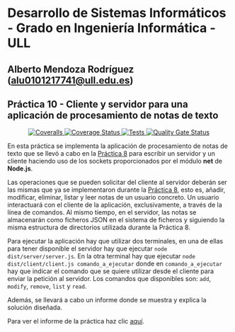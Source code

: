# Desarrollo de Sistemas Informáticos - Grado en Ingeniería Informática - ULL

## Alberto Mendoza Rodríguez (alu0101217741@ull.edu.es)

## Práctica 10 - Cliente y servidor para una aplicación de procesamiento de notas de texto

<p align="center">
    <a href="https://github.com/ULL-ESIT-INF-DSI-2021/ull-esit-inf-dsi-20-21-prct10-async-sockets-alu0101217741/actions/workflows/coveralls.yml">
        <img alt="Coveralls" src="https://github.com/ULL-ESIT-INF-DSI-2021/ull-esit-inf-dsi-20-21-prct10-async-sockets-alu0101217741/actions/workflows/coveralls.yml/badge.svg">
    </a>
    <a href='https://coveralls.io/github/ULL-ESIT-INF-DSI-2021/ull-esit-inf-dsi-20-21-prct10-async-sockets-alu0101217741?branch=main'>
        <img src='https://coveralls.io/repos/github/ULL-ESIT-INF-DSI-2021/ull-esit-inf-dsi-20-21-prct10-async-sockets-alu0101217741/badge.svg?branch=main' alt='Coverage Status'/>
    </a>
    <a href='https://github.com/ULL-ESIT-INF-DSI-2021/ull-esit-inf-dsi-20-21-prct10-async-sockets-alu0101217741/actions/workflows/node.js.yml'>
        <img src='https://github.com/ULL-ESIT-INF-DSI-2021/ull-esit-inf-dsi-20-21-prct10-async-sockets-alu0101217741/actions/workflows/node.js.yml/badge.svg' alt='Tests' />
    </a>
    <a href='https://github.com/ULL-ESIT-INF-DSI-2021/ull-esit-inf-dsi-20-21-prct10-async-sockets-alu0101217741/actions/workflows/sonarcloud.yml'>
        <img src='https://github.com/ULL-ESIT-INF-DSI-2021/ull-esit-inf-dsi-20-21-prct10-async-sockets-alu0101217741/actions/workflows/sonarcloud.yml/badge.svg' alt='Quality Gate Status' />
    </a>
</p>

En esta práctica se implementa la aplicación de procesamiento de notas de texto que se llevó a cabo en la [Práctica 8](https://github.com/ULL-ESIT-INF-DSI-2021/ull-esit-inf-dsi-20-21-prct08-filesystem-notes-app-alu0101217741.git) para escribir un servidor y un cliente haciendo uso de los sockets proporcionados por el módulo **net** de **Node.js**.

Las operaciones que se pueden solicitar del cliente al servidor deberán ser las mismas que ya se implementaron durante la [Práctica 8](https://github.com/ULL-ESIT-INF-DSI-2021/ull-esit-inf-dsi-20-21-prct08-filesystem-notes-app-alu0101217741.git), esto es, añadir, modificar, eliminar, listar y leer notas de un usuario concreto. Un usuario interactuará con el cliente de la aplicación, exclusivamente, a través de la línea de comandos. Al mismo tiempo, en el servidor, las notas se almacenarán como ficheros JSON en el sistema de ficheros y siguiendo la misma estructura de directorios utilizada durante la Práctica 8.

Para ejecutar la aplicación hay que utilizar dos terminales, en una de ellas para tener disponible el servidor hay que ejecutar `node dist/server/server.js`. En la otra terminal hay que ejecutar `node dist/client/client.js comando_a_ejecutar` donde en `comando_a_ejecutar` hay que indicar el comando que se quiere utilizar desde el cliente para enviar la petición al servidor. Los comandos que disponibles son: `add`, `modify`, `remove`, `list` y `read`.

Además, se llevará a cabo un informe donde se muestra y explica la solución diseñada.

Para ver el informe de la práctica haz clic [aquí](https://ull-esit-inf-dsi-2021.github.io/ull-esit-inf-dsi-20-21-prct10-async-sockets-alu0101217741/).
